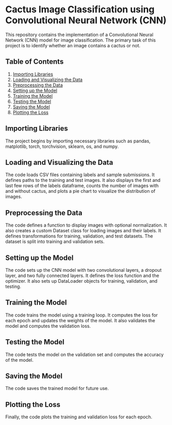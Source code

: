 # Cactus Image Classification using Convolutional Neural Network (CNN)

This repository contains the implementation of a Convolutional Neural Network (CNN) model for image classification. The primary task of this project is to identify whether an image contains a cactus or not.

## Table of Contents

1. [Importing Libraries](#importing-libraries)
2. [Loading and Visualizing the Data](#loading-and-visualizing-the-data)
3. [Preprocessing the Data](#preprocessing-the-data)
4. [Setting up the Model](#setting-up-the-model)
5. [Training the Model](#training-the-model)
6. [Testing the Model](#testing-the-model)
7. [Saving the Model](#saving-the-model)
8. [Plotting the Loss](#plotting-the-loss)

## Importing Libraries

The project begins by importing necessary libraries such as pandas, matplotlib, torch, torchvision, sklearn, os, and numpy.

## Loading and Visualizing the Data

The code loads CSV files containing labels and sample submissions. It defines paths to the training and test images. It also displays the first and last few rows of the labels dataframe, counts the number of images with and without cactus, and plots a pie chart to visualize the distribution of images.

## Preprocessing the Data

The code defines a function to display images with optional normalization. It also creates a custom Dataset class for loading images and their labels. It defines transformations for training, validation, and test datasets. The dataset is split into training and validation sets.

## Setting up the Model

The code sets up the CNN model with two convolutional layers, a dropout layer, and two fully connected layers. It defines the loss function and the optimizer. It also sets up DataLoader objects for training, validation, and testing.

## Training the Model

The code trains the model using a training loop. It computes the loss for each epoch and updates the weights of the model. It also validates the model and computes the validation loss.

## Testing the Model

The code tests the model on the validation set and computes the accuracy of the model.

## Saving the Model

The code saves the trained model for future use.

## Plotting the Loss

Finally, the code plots the training and validation loss for each epoch.

